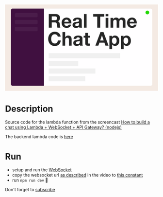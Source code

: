<a href="https://youtu.be/BcWD-M2PJ-8" target="_blank">
  <img width="600" src="./assets/cover.png" alt="How to build a chat using Lambda + WebSocket + API Gateway? (nodejs)" />
</a>

# Description

Source code for the lambda function from the screencast <a href="https://youtu.be/BcWD-M2PJ-8" target="_blank">How to build a chat using Lambda + WebSocket + API Gateway? (nodejs)</a>

The backend lambda code is [here](https://github.com/alexkrkn/lambda-websocket-server)

# Run

- setup and run the [WebSocket](https://github.com/alexkrkn/lambda-websocket-server)
- copy the websocket url <a href="https://youtu.be/BcWD-M2PJ-8?t=1103">as described</a> in the video to [this constant](src/App.tsx#L4)
- run `npm run dev` 🚀


Don't forget to <a href="https://www.youtube.com/bitesizeacademy?sub_confirmation=1">subscribe</a>
